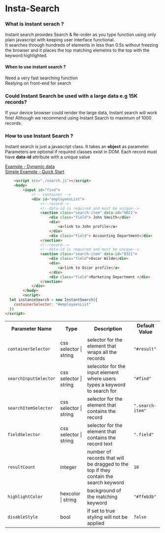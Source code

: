 ﻿# Insta-Search

### What is instant serach ? 

Instant search provides Search & Re-order as you type function using only plain javascript with keeping user interface functional.  
It searches through hundreds of elements in less than 0.5s without freezing the browser and it places the top matching elemetns to the top with the keyword  highlighted.






#### When to use instant search ? 
 Need a very fast searching function <br />
 Realying on front-end for search

### Could Instant Search be used with a large data e.g 15K records? 
If your device browser could render the large data, Instant search will work fine! Although we recommend using Instant Search to maximum of 1000 records. 


### How to use Instant Search ? 

Instant search is just a javascript class. It takes an **object** as parameter. Parameters are optional if required classes exist in DOM. Each record must have  **data-id** attribute with a unique value <br /> 

<a href="https://azizomarck.github.io/liveSearch/demo/demo.html" target="_blank">Example - Dynamic data</a><br />
<a href="https://azizomarck.github.io/liveSearch/example/example.html" target="_blank">Simple Example - Quick Start</a> 
```html
	<script src="./search.js"></script>
	<body>
		<input id="find">
			<!-- container -->
			<div id="employeesList">
				<!--record-->
				<!--data-id is required and must be unique-->
				<section class="search-item" data-id="9021">
					<div class="field"> John Smoith</div>
					<div>
						<a>link to John profile</a>
					</div>
					<div class="field"> Accounting Department</div>
				</section>
				<!--record-->
				<!--data-id is required and must be unique-->
				<section class="search-item" data-id="9321">
					<div class="field">Oscar Wilde</div>
					<div>
						<a>link to Oscar profile</a>
					</div>
					<div class="field">Marketing Department </div>
				</section>
			</div>
		</body>
		<script>
  let instanceSearch = new InstantSearch({
    containerSelector: "#employeesList"
  })
</script>
```





 <table>
   <tr>
      <th>Parameter Name</th>
      <th>Type</th>
      <th>Description</th>
      <th>Default Value</th>
   </tr>
   <tr>
      <td><code>containerSelector</code></td>
      <td>css selector | string</td>
      <td>selector for the element that wraps all the records</td>
      <td><code>"#result"</code></td>
   </tr>
   <tr>
      <td><code>searchInputSelector</code></td>
      <td>css selector | string</td>
      <td>selecotor for the input element where users types a keyword to search for</td>
      <td><code>"#find"</code></td>
   </tr>
   <tr>
      <td><code>searchItemSelector</code></td>
      <td>css selector | string</td>
      <td> selector for the element that contains the record </td>
      <td><code>".search-item"</code></td>
   </tr>
   <tr>
      <td><code>fieldSelector</code></td>
      <td>css selector | string</td>
      <td>selector for the element that contains the record text</td>
      <td><code>".field"</code></td>
   </tr>
   <tr>
      <td><code>resultCount</code></td>
      <td> integer</td>
      <td>number of records that will be dragged to the top if they contain the search keyword</td>
      <td><code>10</code></td>
   </tr>
   <tr>
      <td><code>highlightColor</code></td>
      <td>hexcolor | string</td>
      <td>background of the matching keyword</td>
      <td><code>"#ffeb3b"</code></td>
   </tr>
   <tr>
      <td><code>disableStyle</code></td>
      <td>bool</td>
      <td>if set to true styling will not be applied</td>
      <td><code>false</code></td>
   </tr>
</table>

